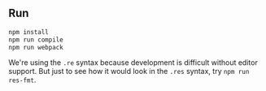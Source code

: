 ## Run

```sh
npm install
npm run compile
npm run webpack
```

We're using the `.re` syntax because development is difficult without editor
support. But just to see how it would look in the `.res` syntax, try `npm run res-fmt`.
